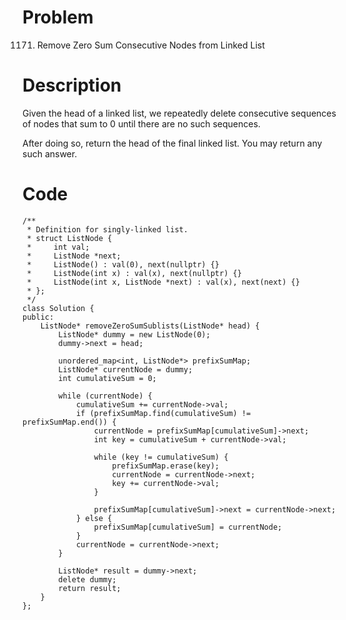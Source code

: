 # Problem
1171. Remove Zero Sum Consecutive Nodes from Linked List

# Description
Given the head of a linked list, we repeatedly delete consecutive sequences of nodes that sum to 0 until there are no such sequences.

After doing so, return the head of the final linked list.  You may return any such answer.

 

 
# Code
```
/**
 * Definition for singly-linked list.
 * struct ListNode {
 *     int val;
 *     ListNode *next;
 *     ListNode() : val(0), next(nullptr) {}
 *     ListNode(int x) : val(x), next(nullptr) {}
 *     ListNode(int x, ListNode *next) : val(x), next(next) {}
 * };
 */
class Solution {
public:
    ListNode* removeZeroSumSublists(ListNode* head) {
        ListNode* dummy = new ListNode(0);
        dummy->next = head;

        unordered_map<int, ListNode*> prefixSumMap;
        ListNode* currentNode = dummy;
        int cumulativeSum = 0;
        
        while (currentNode) {
            cumulativeSum += currentNode->val;
            if (prefixSumMap.find(cumulativeSum) != prefixSumMap.end()) {
                currentNode = prefixSumMap[cumulativeSum]->next;
                int key = cumulativeSum + currentNode->val;

                while (key != cumulativeSum) {
                    prefixSumMap.erase(key);
                    currentNode = currentNode->next;
                    key += currentNode->val;
                }

                prefixSumMap[cumulativeSum]->next = currentNode->next;
            } else {
                prefixSumMap[cumulativeSum] = currentNode;
            }
            currentNode = currentNode->next;
        }

        ListNode* result = dummy->next;
        delete dummy;
        return result;
    }
};
```
